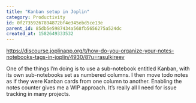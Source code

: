 ```yaml
---
title: "Kanban setup in Joplin"
category: Productivity
id: 0f27359267894872bf4e345ebd5ce13e
parent_id: 85db5e5987434a568fb5656275a524dc
created_at: 1582649333532
---
```


https://discourse.joplinapp.org/t/how-do-you-organize-your-notes-notebooks-tags-in-joplin/4930/8?u=rasulkireev

One of the things I’m doing is to use a sub-notebook entitled Kanban, with its own sub-notebooks set as numbered columns. I then move todo notes as if they were Kanban cards from one column to another. Enabling the notes counter gives me a WIP approach. It’s really all I need for issue tracking in many projects.


    
